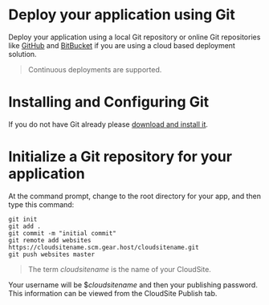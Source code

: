 # Deploy your application using Git


Deploy your application using a local Git repository or online Git repositories like [GitHub](http://www.github.com) and [BitBucket](http://www.bitbucket.com) if you are using a cloud based deployment solution.

> Continuous deployments are supported.

#  Installing and Configuring Git

If you do not have Git already please [download and install it](http://git-scm.com/download/).

#  Initialize a Git repository for your application

At the command prompt, change to the root directory for your app, and then type this command:

```
git init
git add .
git commit -m "initial commit"
git remote add websites https://cloudsitename.scm.gear.host/cloudsitename.git
git push websites master
```

>The term *cloudsitename* is the name of your CloudSite.

Your username will be $*cloudsitename* and then your publishing password. This information can be viewed from the CloudSite Publish tab.